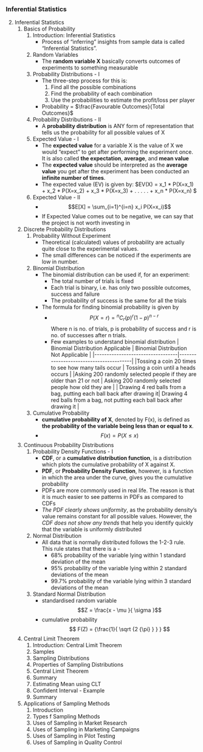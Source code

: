 ### Inferential Statistics
2. Inferential Statistics
    1. Basics of Probability
        1. Introduction: Inferential Statistics
            - Process of “inferring” insights from sample data is called “Inferential Statistics”.
        2. Random Variables
            - The **random variable X** basically converts outcomes of experiments to something measurable
        3. Probability Distributions - I
            - The three-step process for this is:
                1. Find all the possible combinations
                2. Find the probability of each combination
                3. Use the probabilities to estimate the profit/loss per player
            - Probability = $\frac{Favourable Outcomes}{Total Outcomes}$
        4. Probability Distributions - II
            - A **probability distribution** is ANY form of representation that tells us the probability for all possible values of X
        5. Expected Value - I
            - The **expected value** for a variable X is the value of X we would “expect” to get after performing the experiment once. It is also called **the expectation**, **average**, and **mean value**
            - The **expected value** should be interpreted as the **average value** you get after the experiment has been conducted an **infinite number of times**.
            - The expected value (EV) is given by: $EV(X) = x_1 * P(X=x_1) + x_2 * P(X=x_2) + x_3 * P(X=x_3) + . . . . . + x_n * P(X=x_n) $
        6. Expected Value - II
            - $$E[X] = \sum_{i=1}^{i=n} x_i P(X=x_i)$$
            - If Expected Value comes out to be negative, we can say that the project is not worth investing in
    2. Discrete Probability Distributions
        1. Probability Without Experiment
            - Theoretical (calculated) values of probability are actually quite close to the experimental values.
            - The small differences can be noticed if the experiments are low in number.
        2. Binomial Distribution
            - The binomial distribution can be used if, for an experiment:
                * The total number of trials is fixed
                * Each trial is binary, i.e. has only two possible outcomes, success and failure
                * The probability of success is the same for all the trials
            - The formula for finding binomial probability is given by 
                - $$P(X=r) = {}^n C_r (p)^r (1-p)^{n-r} $$ Where n is no. of trials, p is probability of success and r is no. of successes after n trials.
                - Few examples to understand binomial distribution
                   | Binomial Distribution Applicable |	Binomial Distribution Not Applicable |
                   |----------------------------------|----------------------------------------|
                   |Tossing a coin 20 times to see how many tails occur	| Tossing a coin until a heads occurs |
                   |Asking 200 randomly selected people if they are older than 21 or not |	Asking 200 randomly selected people how old they are |
                   | Drawing 4 red balls from a bag, putting each ball back after drawing it| Drawing 4 red balls from a bag, not putting each ball back after drawing it |
        3. Cumulative Probability
            - **cumulative probability of X**, denoted by F(x), is defined as **the probability of the variable being less than or equal to x**.
            - $$F(x) = P(X{\leq}x)$$
    3. Continuous Probability Distributions
        1. Probability Density Functions - I
            - **CDF**, or a **cumulative distribution function**, is a distribution which plots the cumulative probability of X against X.
            - **PDF**, or **Probability Density Function**, however, is a function in which the area under the curve, gives you the cumulative probability
            - PDFs are more commonly used in real life. The reason is that it is much easier to see patterns in PDFs as compared to CDFs
            - _The PDF clearly shows uniformity_, as the probability density’s value remains constant for all possible values. However, the _CDF does not show any trends_ that help you identify quickly that the variable is uniformly distributed
        2. Normal Distribution
            - All data that is normally distributed follows the 1-2-3 rule. This rule states that there is a -
                * 68% probability of the variable lying within 1 standard deviation of the mean
                * 95% probability of the variable lying within 2 standard deviations of the mean
                * 99.7% probability of the variable lying within 3 standard deviations of the mean
        3. Standard Normal Distribution
            - standardised random variable   $$Z = \frac{x - \mu }{ \sigma }$$
            - cumulative probability    
                 $$ F(Z) = {\frac{1}{ \sqrt {2 {\pi} } } }  $$
    4. Central Limit Theorem
        1. Introduction: Central Limit Theorem
        2. Samples
        3. Sampling Distributions
        4. Properties of Sampling Distributions
        5. Central Limit Theorem
        6. Summary
        7. Estimating Mean using CLT
        8. Confident Interval - Example
        9. Summary
    5. Applications of Sampling Methods
        1. Introduction
        2. Types f Sampling Methods
        3. Uses of Sampling in Market Research
        4. Uses of Sampling in Marketing Campaigns
        5. Uses of Sampling in Pilot Testing
        6. Uses of Sampling in Quality Control
